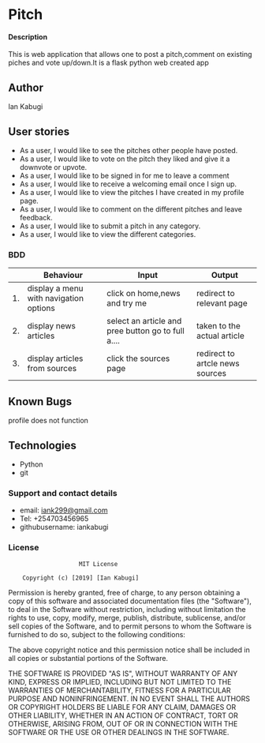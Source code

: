 # Pitch

#### Description

This is web application that allows one to post a pitch,comment on existing piches and vote up/down.It is a flask  python web created app

## Author

Ian Kabugi

## User stories

* As a user, I would like to see the pitches other people have posted.
* As a user, I would like to vote on the pitch they liked and give it a downvote or upvote.
* As a user, I would like to be signed in for me to leave a comment
* As a user, I would like to receive a welcoming email once I sign up.
* As a user, I would like to view the pitches I have created in my profile page.
* As a user, I would like to comment on the different pitches and leave feedback.
* As a user, I would like to submit a pitch in any category.
* As a user, I would like to view the different categories.

### BDD
|     | Behaviour    |          Input                  | Output    | 
|------| --------------------|---------------|------------------
|  1. | display a menu with navigation options    | click on home,news and try me     | redirect to relevant page     |
|  2. | display news articles | select an article and pree button go to full a....   | taken to the actual article|
|  3. | display articles from sources   | click the sources page      | redirect to artcle news sources  |


## Known Bugs
  
  profile does not  function

## Technologies

* Python
* git

### Support and contact details

* email: iank299@gmail.com
* Tel: +254703456965
* githubusername: iankabugi

### License

                        MIT License

        Copyright (c) [2019] [Ian Kabugi]

Permission is hereby granted, free of charge, to any person obtaining a copy
of this software and associated documentation files (the "Software"), to deal
in the Software without restriction, including without limitation the rights
to use, copy, modify, merge, publish, distribute, sublicense, and/or sell
copies of the Software, and to permit persons to whom the Software is
furnished to do so, subject to the following conditions:

The above copyright notice and this permission notice shall be included in all
copies or substantial portions of the Software.

THE SOFTWARE IS PROVIDED "AS IS", WITHOUT WARRANTY OF ANY KIND, EXPRESS OR
IMPLIED, INCLUDING BUT NOT LIMITED TO THE WARRANTIES OF MERCHANTABILITY,
FITNESS FOR A PARTICULAR PURPOSE AND NONINFRINGEMENT. IN NO EVENT SHALL THE
AUTHORS OR COPYRIGHT HOLDERS BE LIABLE FOR ANY CLAIM, DAMAGES OR OTHER
LIABILITY, WHETHER IN AN ACTION OF CONTRACT, TORT OR OTHERWISE, ARISING FROM,
OUT OF OR IN CONNECTION WITH THE SOFTWARE OR THE USE OR OTHER DEALINGS IN THE
SOFTWARE.